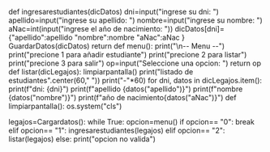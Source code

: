 def ingresarestudiantes(dicDatos)
dni=input("ingrese su dni: ")
     apellido=input("ingrese su apellido: ")
     nombre=input("ingrese su nombre: ")
     aNac=int(input("ingrese el año de nacimiento: "))
     dicDatos[dni]={"apellido":apellido
               "nombre":nombre
               "aNac":aNac
               }
     GuardarDatos(dicDatos)
return
def menu():
    print("\n--  Menu  --")
    print("precione 1 para añadir estudiante")
    print("precione 2 para listar")
    print("precione 3 para salir")
    op=input("Seleccione una opcion:  ")
    return op
def listar(dicLegajos):
    limpiarpantalla()
    print("listado de estudiantes".center(60," "))
    print("-"*60)
    for dni, datos in dicLegajos.item():
        print(f"dni: {dni}")
        print(f"apellido {datos("apellido")}")
        print(f"nombre {datos("nombre")}")
        print(f"año de nacimiento{datos("aNac")}")
def limpiarpantalla():
    os.system("cls")

legajos=Cargardatos():
while True:
    opcion=menu()
    if opcion== "0":
        break
    elif opcion== "1":
        ingresarestudiantes(legajos)
    elif opcion== "2":
        listar(legajos)
    else:
        print("opcion no valida")
